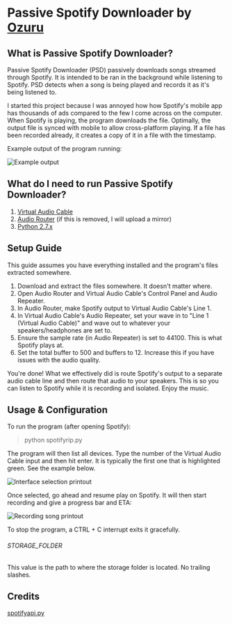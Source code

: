 # Passive Spotify Downloader by [Ozuru](http://www.malware.cat/)

## What is Passive Spotify Downloader?

Passive Spotify Downloader (PSD) passively downloads songs streamed through Spotify. It is intended to be ran in the background while listening to Spotify. PSD detects when a song is being played and records it as it's being listened to.

I started this project because I was annoyed how how Spotify's mobile app has thousands of ads compared to the few I come across on the computer. When Spotify is playing, the program downloads the file. Optimally, the output file is synced with mobile to allow cross-platform playing. If a file has been recorded already, it creates a copy of it in a file with the timestamp.

Example output of the program running:

![Example output](https://i.imgur.com/t9lmkwV.png)

## What do I need to run Passive Spotify Downloader?

1. [Virtual Audio Cable](http://software.muzychenko.net/eng/vac.htm)
2. [Audio Router](https://www.reddit.com/user/audiorouterdev) (if this is removed, I will upload a mirror)
3. [Python 2.7.x](https://www.python.org)
 
## Setup Guide

This guide assumes you have everything installed and the program's files extracted somewhere.

1. Download and extract the files somewhere. It doesn't matter where.
2. Open Audio Router and Virtual Audio Cable's Control Panel and Audio Repeater.
3. In Audio Router, make Spotify output to Virtual Audio Cable's Line 1.
4. In Virtual Audio Cable's Audio Repeater, set your wave in to "Line 1 (Virtual Audio Cable)" and wave out to whatever your speakers/headphones are set to.
5. Ensure the sample rate (in Audio Repeater) is set to 44100. This is what Spotify plays at.
6. Set the total buffer to 500 and buffers to 12. Increase this if you have issues with the audio quality.

You're done! What we effectively did is route Spotify's output to a separate audio cable line and then route that audio to your speakers. This is so you can listen to Spotify while it is recording and isolated. Enjoy the music.

## Usage & Configuration

To run the program (after opening Spotify):

> python spotifyrip.py

The program will then list all devices. Type the number of the Virtual Audio Cable input and then hit enter. It is typically the first one that is highlighted green. See the example below.

![Interface selection printout](https://i.imgur.com/nmFkBpe.png)

Once selected, go ahead and resume play on Spotify. It will then start recording and give a progress bar and ETA:

![Recording song printout](https://i.imgur.com/kDxDUzq.jpg)

To stop the program, a CTRL + C interrupt exits it gracefully.

###### STORAGE_FOLDER

This value is the path to where the storage folder is located. No trailing slashes.

## Credits

[spotifyapi.py](https://github.com/cgbystrom/spotify-local-http-api)
